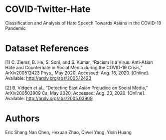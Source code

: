 # COVID-Twitter-Hate
Classification and Analysis of Hate Speech Towards Asians in the COVID-19 Pandemic

# Dataset References
[1] C. Ziems, B. He, S. Soni, and S. Kumar, “Racism is a Virus: Anti-Asian
Hate and Counterhate in Social Media during the COVID-19 Crisis,”
ArXiv200512423 Phys., May 2020, Accessed: Aug. 16, 2020. [Online].
Available: http://arxiv.org/abs/2005.12423

[2] B. Vidgen et al., “Detecting East Asian Prejudice on Social Media,”
ArXiv200503909 Cs, May 2020, Accessed: Aug. 23, 2020. [Online].
Available: http://arxiv.org/abs/2005.03909

# Authors
Eric Shang Nan Chen, Hexuan Zhao, Qiwei Yang, Yixin Huang
